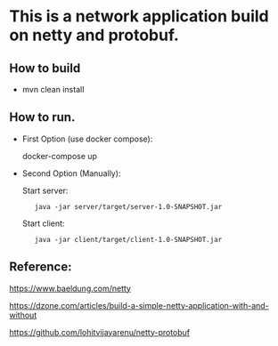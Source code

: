 # This is a network application build on netty and protobuf.

## How to build
* mvn clean install

## How to run.
* First Option (use docker compose):

    docker-compose up
    
* Second Option (Manually):

    Start server:
    ```
       java -jar server/target/server-1.0-SNAPSHOT.jar
    ```
    Start client:
    ```
       java -jar client/target/client-1.0-SNAPSHOT.jar
    ```

## Reference:

https://www.baeldung.com/netty

https://dzone.com/articles/build-a-simple-netty-application-with-and-without

https://github.com/lohitvijayarenu/netty-protobuf
